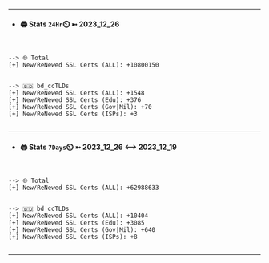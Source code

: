 

---
- #### 🖨️ **Stats** `24Hr`⏲️ ➼ 2023_12_26
```console


--> 🌐 Total
[+] New/ReNewed SSL Certs (ALL): +10800150


--> 🇧🇩 bd_ccTLDs
[+] New/ReNewed SSL Certs (ALL): +1548
[+] New/ReNewed SSL Certs (Edu): +376
[+] New/ReNewed SSL Certs (Gov|Mil): +70
[+] New/ReNewed SSL Certs (ISPs): +3


```

---
- #### 🖨️ **Stats** `7Days`⏲️ ➼ 2023_12_26 <--> 2023_12_19
```console


--> 🌐 Total
[+] New/ReNewed SSL Certs (ALL): +62988633


--> 🇧🇩 bd_ccTLDs
[+] New/ReNewed SSL Certs (ALL): +10404
[+] New/ReNewed SSL Certs (Edu): +3085
[+] New/ReNewed SSL Certs (Gov|Mil): +640
[+] New/ReNewed SSL Certs (ISPs): +8


```

---

